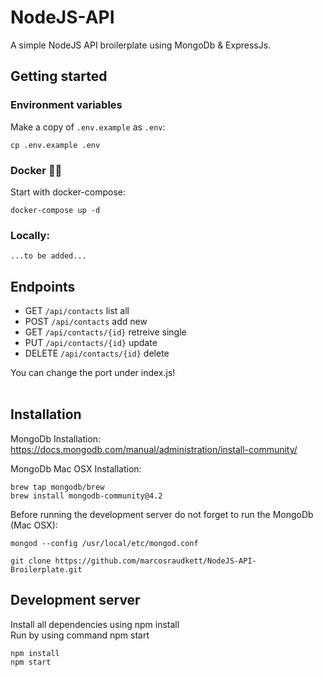 # NodeJS-API
A simple NodeJS API broilerplate using MongoDb & ExpressJs.

## Getting started

### Environment variables
Make a copy of `.env.example` as `.env`:
```
cp .env.example .env
```

### Docker 💪🏽

Start with docker-compose:
```
docker-compose up -d
```

### Locally:
```
...to be added...
```

## Endpoints
* GET `/api/contacts` list all
* POST `/api/contacts` add new
* GET `/api/contacts/{id}` retreive single 
* PUT `/api/contacts/{id}` update 
* DELETE `/api/contacts/{id}` delete

You can change the port under index.js!<br><br>

## Installation

MongoDb Installation:
https://docs.mongodb.com/manual/administration/install-community/

MongoDb Mac OSX Installation:
```
brew tap mongodb/brew
brew install mongodb-community@4.2
```

Before running the development server do not forget to run the MongoDb (Mac OSX):
```
mongod --config /usr/local/etc/mongod.conf
```

```
git clone https://github.com/marcosraudkett/NodeJS-API-Broilerplate.git
```

## Development server

Install all dependencies using npm install<br>
Run by using command npm start
```
npm install
npm start
```